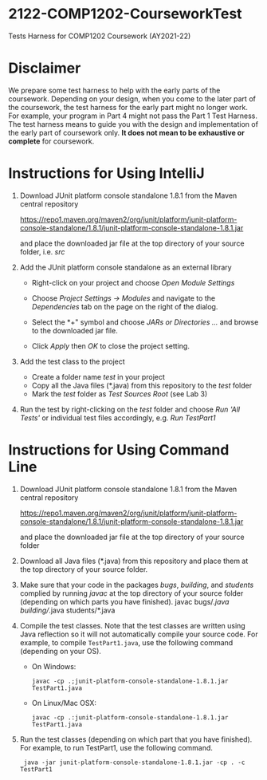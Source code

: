 # 2122-COMP1202-CourseworkTest

Tests Harness for COMP1202 Coursework (AY2021-22)

# Disclaimer #
We prepare some test harness to help with the early parts of the
coursework. Depending on your design, when you come to the later part
of the coursework, the test harness for the early part might no longer
work. For example, your program in Part 4 might not pass the Part 1
Test Harness. The test harness means to guide you with the design and
implementation of the early part of coursework only. **It does not
mean to be exhaustive or complete** for coursework.

# Instructions for Using IntelliJ #
1. Download JUnit platform console standalone 1.8.1 from the Maven
central repository

      https://repo1.maven.org/maven2/org/junit/platform/junit-platform-console-standalone/1.8.1/junit-platform-console-standalone-1.8.1.jar

    and place the downloaded jar file at the top directory of your
    source folder, i.e. *src*

2. Add the JUnit platform console standalone as an external library
   * Right-click on your project and choose *Open Module Settings*

   * Choose *Project Settings -> Modules* and navigate to the
   *Dependencies* tab on the page on the right of the dialog.

   * Select the *+" symbol and choose *JARs or Directories ...* and
     browse to the downloaded jar file.

   * Click *Apply* then *OK* to close the project setting.

3. Add the test class to the project
   * Create a folder name *test* in your project
   * Copy all the Java files (*.java) from this repository to the *test*
   folder
   * Mark the *test* folder as *Test Sources Root* (see Lab 3)

4. Run the test by right-clicking on the *test* folder and choose *Run
   'All Tests'* or individual test files accordingly, e.g. *Run TestPart1*

# Instructions for Using Command Line #
1. Download JUnit platform console standalone 1.8.1 from the Maven
central repository

      https://repo1.maven.org/maven2/org/junit/platform/junit-platform-console-standalone/1.8.1/junit-platform-console-standalone-1.8.1.jar

    and place the downloaded jar file at the top directory of your source folder

2. Download all Java files (*.java) from this repository and place them
at the top directory of your source folder.

3. Make sure that your code in the packages *bugs*, *building*, and
*students* complied by running *javac* at the top directory of your
source folder (depending on which parts you have finished).
    javac bugs/*.java building/*.java students/*.java

4. Compile the test classes. Note that the test classes are written
    using Java reflection so it will not automatically compile your
    source code. For example, to compile ``TestPart1.java``, use the
    following command (depending on your OS).

   * On Windows:

         javac -cp .;junit-platform-console-standalone-1.8.1.jar TestPart1.java


   * On Linux/Mac OSX:

         javac -cp .:junit-platform-console-standalone-1.8.1.jar TestPart1.java


5. Run the test classes (depending on which part that you have
     finished). For example, to run TestPart1, use the following command.

        java -jar junit-platform-console-standalone-1.8.1.jar -cp . -c TestPart1
